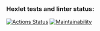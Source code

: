 ### Hexlet tests and linter status:
[![Actions Status](https://github.com/kiriIIV/java-project-61/actions/workflows/hexlet-check.yml/badge.svg)](https://github.com/kiriIIV/java-project-61/actions)
[![Maintainability](https://api.codeclimate.com/v1/badges/e23c59325b54b9bfc429/maintainability)](https://codeclimate.com/github/kiriIIV/java-project-61/maintainability)
